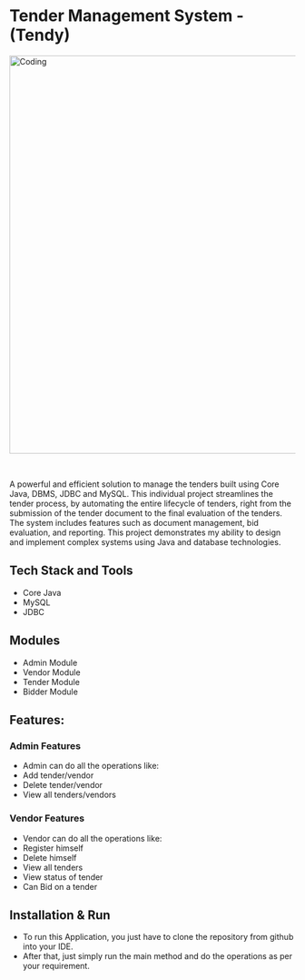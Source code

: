 # Tender Management System - (Tendy)
<p>
        <img
        align="center"
        src="https://github.com/shivendra0852/Tender-Management-System-Rest-API/blob/main/media/TenderManagementSystem.jpg"
        alt="Coding"
        width="700"
        style="display: block"/>
    </p>
    <br>


A powerful and efficient solution to manage the tenders built using Core Java, DBMS, JDBC and MySQL. This individual project streamlines the tender process, by automating the entire lifecycle of tenders, right from the submission of the tender document to the final evaluation of the tenders. The system includes features such as document management, bid evaluation, and reporting. This project demonstrates my ability to design and implement complex systems using Java and database technologies.

    
## Tech Stack and Tools
- Core Java
- MySQL
- JDBC

## Modules
- Admin Module
- Vendor Module
- Tender Module
- Bidder Module

## Features:
### Admin Features
 - Admin can do all the operations like:
 - Add tender/vendor
 - Delete tender/vendor
 - View all tenders/vendors
 
### Vendor Features
 - Vendor can do all the operations like:
 - Register himself
 - Delete himself
 - View all tenders
 - View status of tender
 - Can Bid on a tender
  
## Installation & Run
- To run this Application, you just have to clone the repository from github into your IDE.
- After that, just simply run the main method and do the operations as per your requirement.
```
